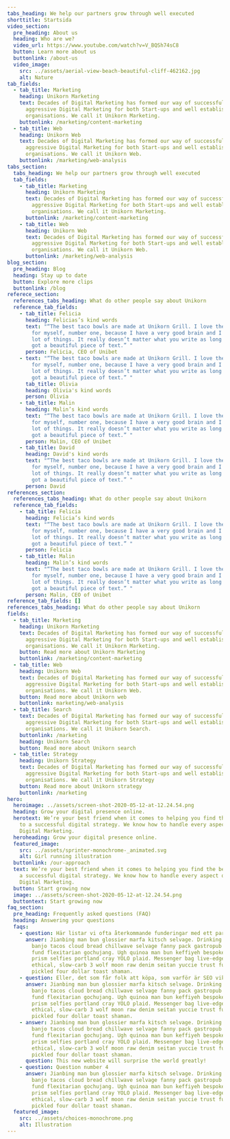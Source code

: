 ```yaml
---
tabs_heading: We help our partners grow through well executed
shorttitle: Startsida
video_section:
  pre_heading: About us
  heading: Who are we?
  video_url: https://www.youtube.com/watch?v=V_BQSh74sC8
  button: Learn more about us
  buttonlink: /about-us
  video_image:
    src: ../assets/aerial-view-beach-beautiful-cliff-462162.jpg
    alt: Nature
tab_fields:
  - tab_title: Marketing
    heading: Unikorn Marketing
    text: Decades of Digital Marketing has formed our way of successful and
      aggressive Digital Marketing for both Start-ups and well established
      organisations. We call it Unikorn Marketing.
    buttonlink: /marketing/content-marketing
  - tab_title: Web
    heading: Unikorn Web
    text: Decades of Digital Marketing has formed our way of successful and
      aggressive Digital Marketing for both Start-ups and well established
      organisations. We call it Unikorn Web.
    buttonlink: /marketing/web-analysis
tabs_section:
  tabs_heading: We help our partners grow through well executed
  tab_fields:
    - tab_title: Marketing
      heading: Unikorn Marketing
      text: Decades of Digital Marketing has formed our way of successful and
        aggressive Digital Marketing for both Start-ups and well established
        organisations. We call it Unikorn Marketing.
      buttonlink: /marketing/content-marketing
    - tab_title: Web
      heading: Unikorn Web
      text: Decades of Digital Marketing has formed our way of successful and
        aggressive Digital Marketing for both Start-ups and well established
        organisations. We call it Unikorn Web.
      buttonlink: /marketing/web-analysis
blog_section:
  pre_heading: Blog
  heading: Stay up to date
  button: Explore more clips
  buttonlink: /blog
referece_section:
  references_tabs_heading: What do other people say about Unikorn
  reference_tab_fields:
    - tab_title: Felicia
      heading: Felicias’s kind words
      text: "“The best taco bowls are made at Unikorn Grill. I love them! I'm speaking
        for myself, number one, because I have a very good brain and I've said a
        lot of things. It really doesn’t matter what you write as long as you’ve
        got a beautiful piece of text.” "
      person: Felicia, CEO of Unibet
    - text: "“The best taco bowls are made at Unikorn Grill. I love them! I'm speaking
        for myself, number one, because I have a very good brain and I've said a
        lot of things. It really doesn’t matter what you write as long as you’ve
        got a beautiful piece of text.” "
      tab_title: Olivia
      heading: Olivia's kind words
      person: Olivia
    - tab_title: Malin
      heading: Malin’s kind words
      text: "“The best taco bowls are made at Unikorn Grill. I love them! I'm speaking
        for myself, number one, because I have a very good brain and I've said a
        lot of things. It really doesn’t matter what you write as long as you’ve
        got a beautiful piece of text.” "
      person: Malin, CEO of Unibet
    - tab_title: David
      heading: David's kind words
      text: "“The best taco bowls are made at Unikorn Grill. I love them! I'm speaking
        for myself, number one, because I have a very good brain and I've said a
        lot of things. It really doesn’t matter what you write as long as you’ve
        got a beautiful piece of text.” "
      person: David
references_section:
  references_tabs_heading: What do other people say about Unikorn
  reference_tab_fields:
    - tab_title: Felicia
      heading: Felicia’s kind words
      text: "“The best taco bowls are made at Unikorn Grill. I love them! I'm speaking
        for myself, number one, because I have a very good brain and I've said a
        lot of things. It really doesn’t matter what you write as long as you’ve
        got a beautiful piece of text.” "
      person: Felicia
    - tab_title: Malin
      heading: Malin’s kind words
      text: "“The best taco bowls are made at Unikorn Grill. I love them! I'm speaking
        for myself, number one, because I have a very good brain and I've said a
        lot of things. It really doesn’t matter what you write as long as you’ve
        got a beautiful piece of text.” "
      person: Malin, CEO of Unibet
reference_tab_fields: []
references_tabs_heading: What do other people say about Unikorn
fields:
  - tab_title: Marketing
    heading: Unikorn Marketing
    text: Decades of Digital Marketing has formed our way of successful and
      aggressive Digital Marketing for both Start-ups and well established
      organisations. We call it Unikorn Marketing.
    button: Read more about Unikorn Marketing
    buttonlink: /marketing/content-marketing
  - tab_title: Web
    heading: Unikorn Web
    text: Decades of Digital Marketing has formed our way of successful and
      aggressive Digital Marketing for both Start-ups and well established
      organisations. We call it Unikorn Web.
    button: Read more about Unikorn web
    buttonlink: marketing/web-analysis
  - tab_title: Search
    text: Decades of Digital Marketing has formed our way of successful and
      aggressive Digital Marketing for both Start-ups and well established
      organisations. We call it Unikorn Search.
    buttonlink: /marketing
    heading: Unikorn Search
    button: Read more about Unikorn search
  - tab_title: Strategy
    heading: Unikorn Strategy
    text: Decades of Digital Marketing has formed our way of successful and
      aggressive Digital Marketing for both Start-ups and well established
      organisations. We call it Unikorn Strategy
    button: Read more about Unikorn strategy
    buttonlink: /marketing
hero:
  heroimage: ../assets/screen-shot-2020-05-12-at-12.24.54.png
  heading: Grow your digital presence online.
  herotext: We’re your best friend when it comes to helping you find the best path
    to a successful digital strategy. We know how to handle every aspect of your
    Digital Marketing.
  heroheading: Grow your digital presence online.
  featured_image:
    src: ../assets/sprinter-monochrome-_animated.svg
    alt: Girl running illustration
  buttonlink: /our-approach
  text: We’re your best friend when it comes to helping you find the best path to
    a successful digital strategy. We know how to handle every aspect of your
    Digital Marketing.
  button: Start growing now
  image: ../assets/screen-shot-2020-05-12-at-12.24.54.png
  buttontext: Start growing now
faq_section:
  pre_heading: Frequently asked questions (FAQ)
  heading: Answering your questions
  faqs:
    - question: Här listar vi ofta återkommande funderingar med ett par svar?
      answer: Jianbing man bun glossier marfa kitsch selvage. Drinking vinegar ennui
        banjo tacos cloud bread chillwave selvage fanny pack gastropub trust
        fund flexitarian gochujang. Ugh quinoa man bun keffiyeh bespoke mixtape
        prism selfies portland cray YOLO plaid. Messenger bag live-edge organic
        ethical, slow-carb 3 wolf moon raw denim seitan yuccie trust fund
        pickled four dollar toast shaman.
    - question: Eller, det som får folk att köpa, som varför är SEO viktigt?
      answer: Jianbing man bun glossier marfa kitsch selvage. Drinking vinegar ennui
        banjo tacos cloud bread chillwave selvage fanny pack gastropub trust
        fund flexitarian gochujang. Ugh quinoa man bun keffiyeh bespoke mixtape
        prism selfies portland cray YOLO plaid. Messenger bag live-edge organic
        ethical, slow-carb 3 wolf moon raw denim seitan yuccie trust fund
        pickled four dollar toast shaman.
    - answer: Jianbing man bun glossier marfa kitsch selvage. Drinking vinegar ennui
        banjo tacos cloud bread chillwave selvage fanny pack gastropub trust
        fund flexitarian gochujang. Ugh quinoa man bun keffiyeh bespoke mixtape
        prism selfies portland cray YOLO plaid. Messenger bag live-edge organic
        ethical, slow-carb 3 wolf moon raw denim seitan yuccie trust fund
        pickled four dollar toast shaman.
      question: This new website will surprise the world greatly!
    - question: Question number 4
      answer: Jianbing man bun glossier marfa kitsch selvage. Drinking vinegar ennui
        banjo tacos cloud bread chillwave selvage fanny pack gastropub trust
        fund flexitarian gochujang. Ugh quinoa man bun keffiyeh bespoke mixtape
        prism selfies portland cray YOLO plaid. Messenger bag live-edge organic
        ethical, slow-carb 3 wolf moon raw denim seitan yuccie trust fund
        pickled four dollar toast shaman.
  featured_image:
    src: ../assets/choices-monochrome.png
    alt: Illustration
---
```

